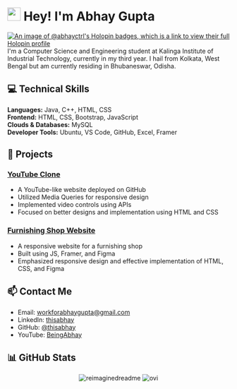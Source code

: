 # <img src="https://emojis.slackmojis.com/emojis/images/1531849430/4246/blob-sunglasses.gif?1531849430" width="30"/> Hey! I'm Abhay Gupta

[![An image of @abhayctrl's Holopin badges, which is a link to view their full Holopin profile](https://holopin.me/abhayctrl)](https://holopin.io/@abhayctrl)
I'm a Computer Science and Engineering student at Kalinga Institute of Industrial Technology, currently in my third year. I hail from Kolkata, West Bengal but am currently residing in Bhubaneswar, Odisha.

## 💻 Technical Skills

**Languages:** Java, C++, HTML, CSS  
**Frontend:** HTML, CSS, Bootstrap, JavaScript  
**Clouds & Databases:** MySQL  
**Developer Tools:** Ubuntu, VS Code, GitHub, Excel, Framer  

## 🚀 Projects

### [YouTube Clone](https://thisabhay.github.io/Youtube-Clone/)
- A YouTube-like website deployed on GitHub
- Utilized Media Queries for responsive design
- Implemented video controls using APIs
- Focused on better designs and implementation using HTML and CSS

### [Furnishing Shop Website](https://santoshfurnishing.framer.ai/)
- A responsive website for a furnishing shop
- Built using JS, Framer, and Figma
- Emphasized responsive design and effective implementation of HTML, CSS, and Figma

## 📫 Contact Me

- Email: [workforabhaygupta@gmail.com](mailto:workforabhaygupta@gmail.com)
- LinkedIn: [thisabhay](https://www.linkedin.com/in/thisabhay)
- GitHub: [@thisabhay](https://github.com/thisabhay)
- YouTube: [BeingAbhay](https://www.youtube.com/c/BeingAbhay)

## 📊 GitHub Stats

<div>
  <p align="center">
    <img src="https://myreadme.vercel.app/api/embed/thisabhay?panels=userstatistics,toprepositories,toplanguages,commitgraph" alt="reimaginedreadme" />
    <img src="https://github-readme-stats.vercel.app/api/top-langs?username=thisabhay&show_icons=true&locale=en&layout=compact&theme=chartreuse-dark" alt="ovi" />
    
  </p>
</div>
